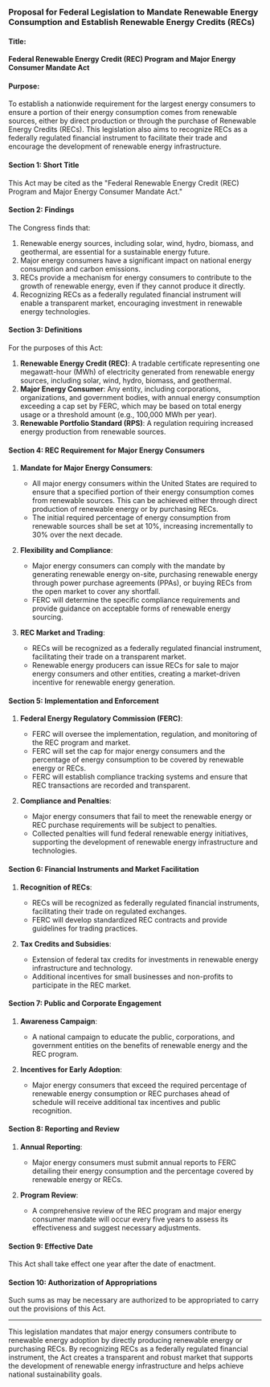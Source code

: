 ### Proposal for Federal Legislation to Mandate Renewable Energy Consumption and Establish Renewable Energy Credits (RECs)

#### Title:
**Federal Renewable Energy Credit (REC) Program and Major Energy Consumer Mandate Act**

#### Purpose:
To establish a nationwide requirement for the largest energy consumers to ensure a portion of their energy consumption comes from renewable sources, either by direct production or through the purchase of Renewable Energy Credits (RECs). This legislation also aims to recognize RECs as a federally regulated financial instrument to facilitate their trade and encourage the development of renewable energy infrastructure.

#### Section 1: Short Title
This Act may be cited as the "Federal Renewable Energy Credit (REC) Program and Major Energy Consumer Mandate Act."

#### Section 2: Findings
The Congress finds that:
1. Renewable energy sources, including solar, wind, hydro, biomass, and geothermal, are essential for a sustainable energy future.
2. Major energy consumers have a significant impact on national energy consumption and carbon emissions.
3. RECs provide a mechanism for energy consumers to contribute to the growth of renewable energy, even if they cannot produce it directly.
4. Recognizing RECs as a federally regulated financial instrument will enable a transparent market, encouraging investment in renewable energy technologies.

#### Section 3: Definitions
For the purposes of this Act:
1. **Renewable Energy Credit (REC)**: A tradable certificate representing one megawatt-hour (MWh) of electricity generated from renewable energy sources, including solar, wind, hydro, biomass, and geothermal.
2. **Major Energy Consumer**: Any entity, including corporations, organizations, and government bodies, with annual energy consumption exceeding a cap set by FERC, which may be based on total energy usage or a threshold amount (e.g., 100,000 MWh per year).
3. **Renewable Portfolio Standard (RPS)**: A regulation requiring increased energy production from renewable sources.

#### Section 4: REC Requirement for Major Energy Consumers
1. **Mandate for Major Energy Consumers**:
   - All major energy consumers within the United States are required to ensure that a specified portion of their energy consumption comes from renewable sources. This can be achieved either through direct production of renewable energy or by purchasing RECs.
   - The initial required percentage of energy consumption from renewable sources shall be set at 10%, increasing incrementally to 30% over the next decade.

2. **Flexibility and Compliance**:
   - Major energy consumers can comply with the mandate by generating renewable energy on-site, purchasing renewable energy through power purchase agreements (PPAs), or buying RECs from the open market to cover any shortfall.
   - FERC will determine the specific compliance requirements and provide guidance on acceptable forms of renewable energy sourcing.

3. **REC Market and Trading**:
   - RECs will be recognized as a federally regulated financial instrument, facilitating their trade on a transparent market.
   - Renewable energy producers can issue RECs for sale to major energy consumers and other entities, creating a market-driven incentive for renewable energy generation.

#### Section 5: Implementation and Enforcement
1. **Federal Energy Regulatory Commission (FERC)**:
   - FERC will oversee the implementation, regulation, and monitoring of the REC program and market.
   - FERC will set the cap for major energy consumers and the percentage of energy consumption to be covered by renewable energy or RECs.
   - FERC will establish compliance tracking systems and ensure that REC transactions are recorded and transparent.

2. **Compliance and Penalties**:
   - Major energy consumers that fail to meet the renewable energy or REC purchase requirements will be subject to penalties.
   - Collected penalties will fund federal renewable energy initiatives, supporting the development of renewable energy infrastructure and technologies.

#### Section 6: Financial Instruments and Market Facilitation
1. **Recognition of RECs**:
   - RECs will be recognized as federally regulated financial instruments, facilitating their trade on regulated exchanges.
   - FERC will develop standardized REC contracts and provide guidelines for trading practices.

2. **Tax Credits and Subsidies**:
   - Extension of federal tax credits for investments in renewable energy infrastructure and technology.
   - Additional incentives for small businesses and non-profits to participate in the REC market.

#### Section 7: Public and Corporate Engagement
1. **Awareness Campaign**:
   - A national campaign to educate the public, corporations, and government entities on the benefits of renewable energy and the REC program.

2. **Incentives for Early Adoption**:
   - Major energy consumers that exceed the required percentage of renewable energy consumption or REC purchases ahead of schedule will receive additional tax incentives and public recognition.

#### Section 8: Reporting and Review
1. **Annual Reporting**:
   - Major energy consumers must submit annual reports to FERC detailing their energy consumption and the percentage covered by renewable energy or RECs.

2. **Program Review**:
   - A comprehensive review of the REC program and major energy consumer mandate will occur every five years to assess its effectiveness and suggest necessary adjustments.

#### Section 9: Effective Date
This Act shall take effect one year after the date of enactment.

#### Section 10: Authorization of Appropriations
Such sums as may be necessary are authorized to be appropriated to carry out the provisions of this Act.

---

This legislation mandates that major energy consumers contribute to renewable energy adoption by directly producing renewable energy or purchasing RECs. By recognizing RECs as a federally regulated financial instrument, the Act creates a transparent and robust market that supports the development of renewable energy infrastructure and helps achieve national sustainability goals.
